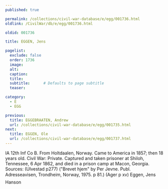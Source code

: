 ```yaml
---
published: true

permalink: /collections/civil-war-database/e/egg/001736.html
oldlink: /CivilWar/db/e/egg/001736.html

oldid: 001736

title: EGGEN, Jens

pagelist:
  exclude: false
  order: 1736
  image: 
  alt:
  caption:
  title:
  subtitle:      # Defaults to page subtitle
  teaser:

category: 
  - E 
  - EGG

previous:
  title: EGGEBRAATEN, Andrew
  url: /collections/civil-war-database/e/egg/001735.html  
next:
  title: EGGEN, Ole
  url: /collections/civil-war-database/e/egg/001737.html   
---
```

IA 12th Inf Co B. From Holtdaalen, Norway. Came to America in 1857; then 18 years old. Civil War: Private. Captured and taken prisoner at Shiloh, Tennessee, 6 Apr 1862, and died in a prison camp at Macon, Georgia. Sources: (Ulvestad p277) (&quot;Brevet hjem&quot; by Per Jevne. Publ. Adresseavisen, Trondheim, Norway, 1975. p 81.) (Ager p xv) &#147;Eggen, Jens Hanson&#148;